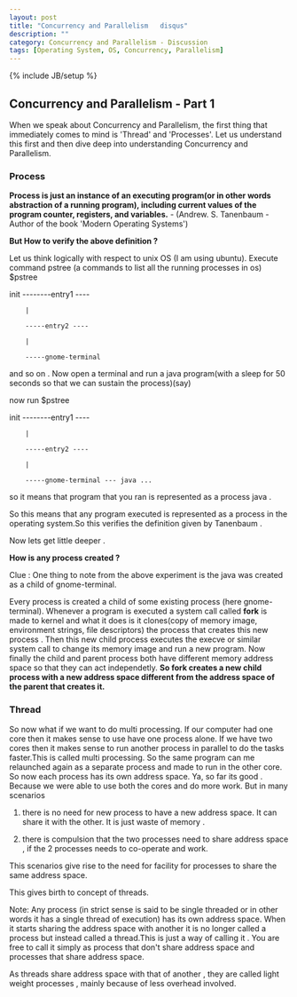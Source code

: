 ```yaml
---
layout: post
title: "Concurrency and Parallelism   disqus"
description: ""
category: Concurrency and Parallelism - Discussion
tags: [Operating System, OS, Concurrency, Parallelism]
---
```

{% include JB/setup %}

## Concurrency and Parallelism - Part 1
When we speak about Concurrency and Parallelism, the first thing that immediately comes to mind is
'Thread' and 'Processes'.
Let us understand this first and then dive deep into understanding Concurrency and Parallelism.

### Process
**Process is just an instance of an executing program(or in other words abstraction of a running program), including current values of the program counter, registers, and variables.** - (Andrew. S. Tanenbaum - Author of the book 'Modern Operating Systems')

**But How to verify the above definition ?**

Let us think logically with respect to unix OS (I am using ubuntu).
Execute command pstree (a commands to list all the running processes in os)
$pstree 

init --------entry1 ----

        |
        
        -----entry2 ----
        
        |
        
        -----gnome-terminal 
and so on .
Now open a terminal  and run a java program(with a sleep for 50 seconds so that we can sustain the process)(say)

now run
$pstree

init --------entry1 ----

        |
        
        -----entry2 ----
        
        |
        
        -----gnome-terminal --- java ...
        
        
so it means that program that you ran is represented as a process java . 

So this means that any program executed is represented as a process in the operating system.So this verifies the definition given by Tanenbaum .

Now lets get little deeper .

**How is any process created ?**

Clue : One thing to note from the above experiment is the java was created as a child of gnome-terminal.

Every process is created a child of some existing process (here gnome-terminal). Whenever a program is executed
a system call called **fork** is made to kernel and what it does is it clones(copy of memory image, environment strings, file descriptors) the process that creates this new process . Then this new child process executes the execve or similar system call to change its memory image and run a new program.
Now finally the child and parent process both have different memory address space so that they can act independetly.
**So fork creates a new child process with a new address space different from the address space of the parent that creates it.**



### Thread
So now what if we want to do multi processing. If our computer had one core then it makes sense to use have one process alone. If we have two cores then it makes sense to run another process in parallel to do the tasks faster.This is called multi processing. So the same program can me relaunched again as a separate process and made to run in the other core. So now each process has its own address space. Ya, so far its good . Because we were able to use both the cores and do more work. But in many scenarios 

1) there is no need for new process to have a new address space. It can share it with the other. It is just waste of memory .

2) there is  compulsion that the two processes need to share address space , if the 2 processes needs to co-operate and work.

This scenarios give rise to the need for facility for processes to share the same address space.

This gives birth to concept of threads.

Note: Any process (in strict sense is said to be single threaded or in other words it has a single thread of execution) has its own address space. When it starts sharing the address space with another it is no longer called a process but instead called a thread.This is just a way of calling it . You are free to call it simply as process that don't share address space and processes that share address space.

As threads share address space with that of another , they are called light weight processes , mainly because of less overhead involved. 

